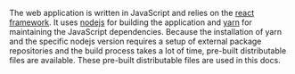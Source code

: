 The web application is written in JavaScript and relies on the
[react framework](https://reactjs.org/). It uses [nodejs](https://nodejs.org/)
for building the application and [yarn](https://classic.yarnpkg.com/lang/en/)
for maintaining the JavaScript dependencies. Because the installation of yarn
and the specific nodejs version requires a setup of external package
repositories and the build process takes a lot of time, pre-built distributable
files are available. These pre-built distributable files are used in this docs.
